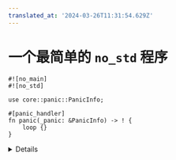 ```yaml
---
translated_at: '2024-03-26T11:31:54.629Z'
---
```


# 一个最简单的 `no_std` 程序

<!-- mdbook-xgettext: skip -->

```rust,editable,compile_fail
#![no_main]
#![no_std]

use core::panic::PanicInfo;

#[panic_handler]
fn panic(_panic: &PanicInfo) -> ! {
    loop {}
}
```

<details>

- 这将编译成一个空的二进制文件。
- `std` 提供一个 panic 处理函数；没有它我们必须自己提供。
- 它也可以被其它 crate 提供，比如 `panic-halt`。
- 根据目标平台，你可能需要使用 `panic = "abort"` 来编译，以避免关于 `eh_personality` 的错误。
- 注意这里没有 `main` 函数或者任何其它入口点；你需要自己定义入口点。这通常涉及到链接脚本和一些汇编代码来设置好一切，为 Rust 代码的运行做好准备。

</details>
